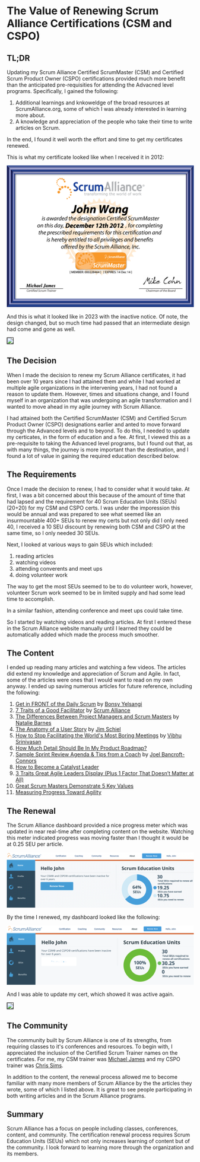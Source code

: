 # The Value of Renewing Scrum Alliance Certifications (CSM and CSPO)

## TL;DR

Updating my Scrum Alliance Certified ScrumMaster (CSM) and Certified Scrum Product Owner (CSPO) certifications provided much more benefit than the anticipated pre-requisities for attending the Advacned level programs. Specifically, I gained the following:

1. Additional learnings and knkoweldge of the broad resources at ScrumAlliance.org, some of which I was already interested in learning more about.
1. A knowledge and appreciation of the people who take their time to write articles on Scrum.

In the end, I found it well worth the effort and time to get my certificates renewed.

This is what my certificate looked like when I received it in 2012:

![](cert_scrum_scrum-master_scrumalliance_certified-scrum-master--csm_2012-12-14_trim.png)

And this is what it looked like in 2023 with the inactive notice. Of note, the design changed, but so much time had passed that an intermediate design had come and gone as well.

<img src="../cert_scrum_scrum-master_scrumalliance_certified-scrum-master--csm_2012-12-14_inactive.png" style="border:1px solid #000000" />

## The Decision

When I made the decision to renew my Scrum Alliance certificates, it had been over 10 years since I had attained them and while I had worked at multiple agile organizations in the intervening years, I had not found a reason to update them. However, times and situations change, and I found myself in an organization that was undergoing an agile transformation and I wanted to move ahead in my agile journey with Scrum Alliance.

I had attained both the Certified ScrumMaster (CSM) and Certified Scrum Product Owner (CSPO) designations earlier and anted to move forward through the Advanced levels and to beyond. To do this, I needed to update my certicates, in the form of education and a fee. At first, I viewed this as a pre-requisite to taking the Advanced level programs, but I found out that, as with many things, the journey is more important than the destination, and I found a lot of value in gaining the required education described below.

## The Requirements

Once I made the decision to renew, I had to consider what it would take. At first, I was a bit concerned about this because of the amount of time that had lapsed and the requirement for 40 Scrum Education Units (SEUs) (20+20) for my CSM and CSPO certs. I was under the imporession this would be annual and was prepared to see what seemed like an insurmountable 400+ SEUs to renew my certs but not only did I only need 40, I received a 10 SEU discount by renewing both CSM and CSPO at the same time, so I only needed 30 SEUs.

Next, I looked at various ways to gain SEUs which included:

1. reading articles
1. watching videos
1. attending converents and meet ups
1. doing volunteer work

The way to get the most SEUs seemed to be to do volunteer work, however, volunteer Scrum work seemed to be in limited supply and had some lead time to accomplish.

In a similar fashion, attending conference and meet ups could take time.

So I started by watching videos and reading articles. At first I entered these in the Scrum Alliance website manually until I learned they could be automatically added which made the process much smoother.

## The Content

I ended up reading many articles and watching a few videos. The articles did extend my knowledge and appreciation of Scrum and Agile. In fact, some of the articles were ones that I would want to read on my own anyway. I ended up saving numerous articles for future reference, including the following:

1. [Get in FRONT of the Daily Scrum](https://resources.scrumalliance.org/Article/daily-scrum) by [Bonsy Yelsangi](https://www.scrumalliance.org/community/profile/byelsangi)
1. [7 Traits of a Good Facilitator](https://resources.scrumalliance.org/Article/7-traits-good-facilitator) by [Scrum Alliance](https://www.scrumalliance.org/about-us)
1. [The Differences Between Project Managers and Scrum Masters](https://resources.scrumalliance.org/Article/difference-project-managers-scrum-masters) by [Natalie Barnes](https://www.scrumalliance.org/community/profile/nbarnes2)
1. [The Anatomy of a User Story](https://resources.scrumalliance.org/Article/anatomy-user-story) by [Jim Schiel](https://www.scrumalliance.org/community/profile/jschiel)
1. [How to Stop Facilitating the World's Most Boring Meetings](https://resources.scrumalliance.org/Article/stop-facilitating-worlds-boring-meetings) by [Vibhu Srinivasan](https://www.scrumalliance.org/community/profile/vsrinivasa)
1. [How Much Detail Should Be In My Product Roadmap?](https://resources.scrumalliance.org/Article/product-roadmap)
1. [Sample Sprint Review Agenda & Tips from a Coach](https://resources.scrumalliance.org/Article/sample-sprint-review-agenda-tips-coach) by [Joel Bancroft-Connors](https://www.scrumalliance.org/community/profile/jbancroftc)
1. [How to Become a Catalyst Leader](https://resources.scrumalliance.org/Article/catalyst-leader)
1. [3 Traits Great Agile Leaders Display (Plus 1 Factor That Doesn’t Matter at All)](https://resources.scrumalliance.org/Article/3-traits-great-agile-leaders-display-(plus-1-factor-doesn%E2%80%99t-matter-all))
1. [Great Scrum Masters Demonstrate 5 Key Values](https://resources.scrumalliance.org/Article/great-scrum-masters-demonstrate-5-key-values)
1. [Measuring Progress Toward Agility](https://resources.scrumalliance.org/Article/measuring-progress-agility)

## The Renewal

The Scrum Alliance dashboard provided a nice progress meter which was updated in near real-time after completing content on the website. Watching this meter indicated progress was moving faster than I thought it would be at 0.25 SEU per article.

![]( cert_scrum_scrum-master_scrumalliance_certified-scrum-master--csm_2012-12-14_renewal-progress.png)

By the time I renewed, my dashboard looked like the following:

![](cert_scrum_scrum-master_scrumalliance_certified-scrum-master--csm_2012-12-14_renewal-100pct.png)

And I was able to update my cert, which showed it was active again.

<img src="../cert_scrum_scrum-master_scrumalliance_certified-scrum-master--csm_2025-09-04.png" style="border:1px solid #000000" />

## The Community

The community built by Scrum Alliance is one of its strengths, from requiring classes to it's conferences and resources. To begin with, I appreciated the inclusion of the Certified Scrum Trainer names on the certificates. For me, my CSM trainer was [Michael James](https://www.scrumalliance.org/community/profile/mjames) and my CSPO trainer was [Chris Sims](https://www.scrumalliance.org/community/profile/csims).

In addition to the content, the renewal process allowed me to become familiar with many more members of Scrum Alliance by the the articles they wrote, some of which I listed above. It is great to see people participating in both writing articles and in the Scrum Alliance programs.

## Summary

Scrum Alliance has a focus on people including classes, conferences, content, and community. The certification renewal process requires Scrum Education Units (SEUs) which not only increases learning of content but of the community. I look forward to learning more through the organization and its members.